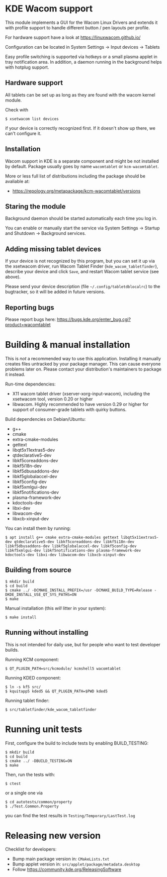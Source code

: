 KDE Wacom support
=================

This module implements a GUI for the Wacom Linux Drivers and extends it
with profile support to handle different button / pen layouts per profile.

For hardware support have a look at https://linuxwacom.github.io/

Configuration can be located in System Settings → Input devices → Tablets

Easy profile switching is supported via hotkeys or a small plasma applet in tray notification area.
In addition, a daemon running in the background helps with hotplug support.

Hardware support
----------------

All tablets can be set up as long as they are found with the wacom kernel module.

Check with

    $ xsetwacom list devices

if your device is correctly recognized first. If it doesn't show up there, we can't configure it.

Installation
------------

Wacom support in KDE is a separate component and might be not installed by default.
Package usually goes by name `wacomtablet` or `kcm-wacomtablet`.

More or less full list of distributions including the package should be avaliable at:

* https://repology.org/metapackage/kcm-wacomtablet/versions

Staring the module
------------------

Background daemon should be started automatically each time you log in.

You can enable or manually start the service via System Settings → Startup and Shutdown → Background services.

Adding missing tablet devices
-----------------------------

If your device is not recognized by this program, but you can set it up via the xsetwacom driver,
run Wacom Tablet Finder (`kde_wacom_tabletfinder`), describe your device and click `Save`, and restart Wacom tablet service (see above).

Please send your device description (file `~/.config/tabletdblocalrc`) to the bugtracker, so it will be added in future versions.

Reporting bugs
--------------

Please report bugs here: https://bugs.kde.org/enter_bug.cgi?product=wacomtablet

Building & manual installation
==============================

This is *not* a recommended way to use this application. Installing it manually creates files untracked by your package manager.
This can cause everyone problems later on. Please contact your distribution's maintainers to package it instead.

Run-time dependencies:
* X11 wacom tablet driver (xserver-xorg-input-wacom), including the xsetwacom tool, version 0.20 or higher
* libwacom. Highly recommended to have version 0.29 or higher for support of consumer-grade tablets with quirky buttons.

Build dependencies on Debian/Ubuntu:
* g++
* cmake
* extra-cmake-modules
* gettext
* libqt5x11extras5-dev
* qtdeclarative5-dev
* libkf5coreaddons-dev
* libkf5i18n-dev
* libkf5dbusaddons-dev
* libkf5globalaccel-dev
* libkf5config-dev
* libkf5xmlgui-dev
* libkf5notifications-dev
* plasma-framework-dev
* kdoctools-dev
* libxi-dev
* libwacom-dev
* libxcb-xinput-dev

You can install them by running:

    $ apt install g++ cmake extra-cmake-modules gettext libqt5x11extras5-dev qtdeclarative5-dev libkf5coreaddons-dev libkf5i18n-dev libkf5dbusaddons-dev libkf5globalaccel-dev libkf5config-dev libkf5xmlgui-dev libkf5notifications-dev plasma-framework-dev kdoctools-dev libxi-dev libwacom-dev libxcb-xinput-dev

Building from source
--------------------

    $ mkdir build
    $ cd build
    $ cmake ../ -DCMAKE_INSTALL_PREFIX=/usr -DCMAKE_BUILD_TYPE=Release -DKDE_INSTALL_USE_QT_SYS_PATHS=ON
    $ make

Manual installation (this *will* litter in your system):

    $ make install

Running without installing
--------------------------

This is not intended for daily use, but for people who want to test developer builds.

Running KCM component:

    $ QT_PLUGIN_PATH=src/kcmodule/ kcmshell5 wacomtablet

Running KDED component:

    $ ln -s kf5 src/
    $ kquitapp5 kded5 && QT_PLUGIN_PATH=$PWD kded5

Running tablet finder:

    $ src/tabletfinder/kde_wacom_tabletfinder

Running unit tests
==================

First, configure the build to include tests by enabling BUILD_TESTING:

    $ mkdir build
    $ cd build
    $ cmake ../ -DBUILD_TESTING=ON
    $ make

Then, run the tests with:

    $ ctest

or a single one via

    $ cd autotests/common/property
    $ ./Test.Common.Property

you can find the test results in `Testing/Temporary/LastTest.log`

Releasing new version
=====================

Checklist for developers:

* Bump main package version in: `CMakeLists.txt`
* Bump applet version in: `src/applet/package/metadata.desktop`
* Follow https://community.kde.org/ReleasingSoftware
